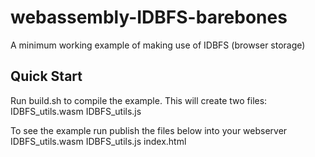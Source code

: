 # webassembly-IDBFS-barebones
A minimum working example of making use of IDBFS (browser storage)

## Quick Start
Run build.sh to compile the example. This will create two files: 
IDBFS_utils.wasm 
IDBFS_utils.js

To see the example run publish the files below into your webserver
IDBFS_utils.wasm 
IDBFS_utils.js
index.html


